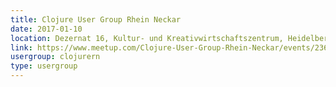 ```yaml
---
title: Clojure User Group Rhein Neckar
date: 2017-01-10
location: Dezernat 16, Kultur- und Kreativwirtschaftszentrum, Heidelberg
link: https://www.meetup.com/Clojure-User-Group-Rhein-Neckar/events/236217836/
usergroup: clojurern
type: usergroup
---
```

